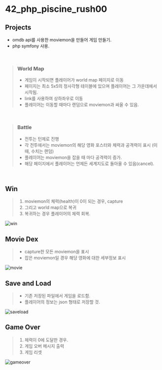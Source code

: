 # 42_php_piscine_rush00

## Projects
- omdb api를 사용한 moviemon을 만들어 게임 만들기.  
- php symfony 사용.
<br/>

> ### World Map
> - 게임이 시작되면 플레이어가 world map 페이지로 이동
> - 페이지는 최소 5x5의 정사각형 테이블에 있으며 플레이어는 그 가운데에서 시작됨.
> - link를 사용하여 상하좌우로 이동
> - 플레이어는 이동할 때마다 랜덤으로 moviemon과 싸울 수 있음.
<br/>

> ### Battle
> - 전투는 턴제로 진행
> - 각 전투에서는 moviemon의 해당 영화 포스터와 체력과 공격력이 표시 (이때, 수치는 랜덤)
> - 플레이어는 moviemon을 잡을 때 마다 공격력이 증가.
> - 해당 페이지에서 플레이어는 언제든 세계지도로 돌아올 수 있음(cancel).

<br/>

## Win
> 1. moviemon의 체력(health)이 0이 되는 경우, capture
> 2. 그리고 world map으로 복귀
> 3. 복귀하는 경우 플레이어의 체력 회복.

![win](https://user-images.githubusercontent.com/69746967/122404952-9b38f500-cfba-11eb-8318-c175a4556354.gif)
<br/>

## Movie Dex
> - capture한 모든 moviemon을 표시
> - 잡은 moviemon일 경우 해당 영화에 대한 세부정보 표시

![movie](https://user-images.githubusercontent.com/69746967/122405001-a2f89980-cfba-11eb-9deb-344a10ffbb12.gif)
<br/>

## Save and Load
> - 기존 저장된 파일에서 게임을 로드함.
> - 플레이어의 정보는 json 형태로 저장할 것.

![saveload](https://user-images.githubusercontent.com/69746967/122404976-9ecc7c00-cfba-11eb-9bf2-edc9c15c3e14.gif)
<br/>

## Game Over
> 1. 체력이 0에 도달한 경우.
> 2. 게임 오버 메시지 출력
> 3. 게임 리셋

![gameover](https://user-images.githubusercontent.com/69746967/122404754-717fce00-cfba-11eb-890c-b95c7296a74e.gif)
